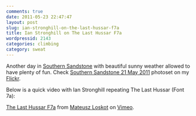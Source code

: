 ```yaml
---
comments: true
date: 2011-05-23 22:47:47
layout: post
slug: ian-stronghill-on-the-last-hussar-f7a
title: Ian Stronghill on The Last Hussar F7a
wordpressid: 2143
categories: climbing
category: sweat
---
```


Another day in [Southern Sandstone](http://www.ssbouldering.co.uk/) with beautiful sunny weather allowed to have plenty of fun. Check [Southern Sandstone 21 May 2011](http://www.flickr.com/photos/mloskot/sets/72157626778795308/) photoset on my [Flickr](http://www.flickr.com/photos/mloskot/).

Below is a quick video with Ian Stronghill repeating The Last Hussar (Font 7a):

[The Last Hussar F7a](http://vimeo.com/24088427) from [Mateusz Loskot](http://vimeo.com/mloskot) on [Vimeo](http://vimeo.com).

